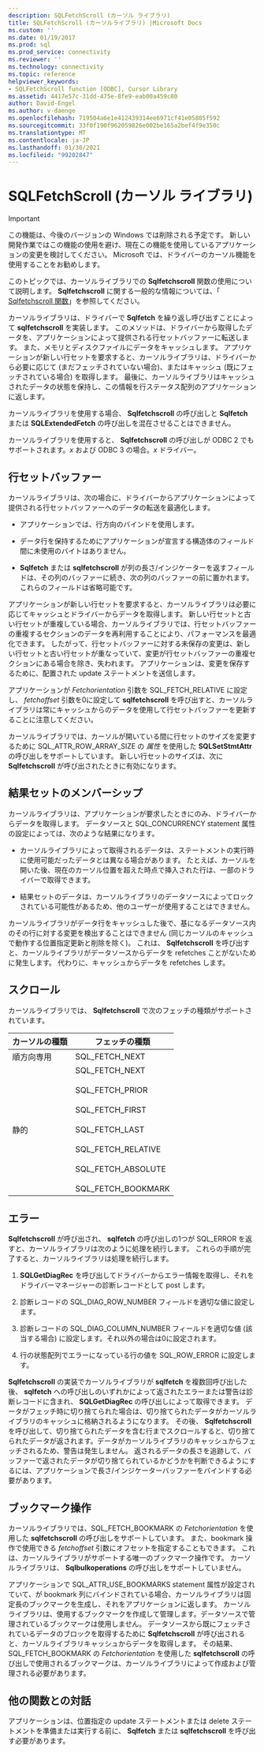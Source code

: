 ```yaml
---
description: SQLFetchScroll (カーソル ライブラリ)
title: SQLFetchScroll (カーソルライブラリ) |Microsoft Docs
ms.custom: ''
ms.date: 01/19/2017
ms.prod: sql
ms.prod_service: connectivity
ms.reviewer: ''
ms.technology: connectivity
ms.topic: reference
helpviewer_keywords:
- SQLFetchScroll function [ODBC], Cursor Library
ms.assetid: 4417e57c-31dd-475e-8fe9-eab00a459c80
author: David-Engel
ms.author: v-daenge
ms.openlocfilehash: 719504a6e1e412439314ee6971cf41e05805f592
ms.sourcegitcommit: 33f0f190f962059826e002be165a2bef4f9e350c
ms.translationtype: MT
ms.contentlocale: ja-JP
ms.lasthandoff: 01/30/2021
ms.locfileid: "99202847"
---
```

# <a name="sqlfetchscroll-cursor-library"></a>SQLFetchScroll (カーソル ライブラリ)
> [!IMPORTANT]  
>  この機能は、今後のバージョンの Windows では削除される予定です。 新しい開発作業ではこの機能の使用を避け、現在この機能を使用しているアプリケーションの変更を検討してください。 Microsoft では、ドライバーのカーソル機能を使用することをお勧めします。  
  
 このトピックでは、カーソルライブラリでの **Sqlfetchscroll** 関数の使用について説明します。 **Sqlfetchscroll** に関する一般的な情報については、「 [Sqlfetchscroll 関数](../../../odbc/reference/syntax/sqlfetchscroll-function.md)」を参照してください。  
  
 カーソルライブラリは、ドライバーで **Sqlfetch** を繰り返し呼び出すことによって **sqlfetchscroll** を実装します。 このメソッドは、ドライバーから取得したデータを、アプリケーションによって提供される行セットバッファーに転送します。 また、メモリとディスクファイルにデータをキャッシュします。 アプリケーションが新しい行セットを要求すると、カーソルライブラリは、ドライバーから必要に応じて (まだフェッチされていない場合)、またはキャッシュ (既にフェッチされている場合) を取得します。 最後に、カーソルライブラリはキャッシュされたデータの状態を保持し、この情報を行ステータス配列のアプリケーションに返します。  
  
 カーソルライブラリを使用する場合、 **Sqlfetchscroll** の呼び出しと **Sqlfetch** または **SQLExtendedFetch** の呼び出しを混在させることはできません。  
  
 カーソルライブラリを使用すると、 **Sqlfetchscroll** の呼び出しが ODBC 2 でもサポートされます。*x* および ODBC 3 の場合。*x* ドライバー。  
  
## <a name="rowset-buffers"></a>行セットバッファー  
 カーソルライブラリは、次の場合に、ドライバーからアプリケーションによって提供される行セットバッファーへのデータの転送を最適化します。  
  
-   アプリケーションでは、行方向のバインドを使用します。  
  
-   データ行を保持するためにアプリケーションが宣言する構造体のフィールド間に未使用のバイトはありません。  
  
-   **Sqlfetch** または **sqlfetchscroll** が列の長さ/インジケーターを返すフィールドは、その列のバッファーに続き、次の列のバッファーの前に置かれます。 これらのフィールドは省略可能です。  
  
 アプリケーションが新しい行セットを要求すると、カーソルライブラリは必要に応じてキャッシュとドライバーからデータを取得します。 新しい行セットと古い行セットが重複している場合、カーソルライブラリでは、行セットバッファーの重複するセクションのデータを再利用することにより、パフォーマンスを最適化できます。 したがって、行セットバッファーに対する未保存の変更は、新しい行セットと古い行セットが重なっていて、変更が行セットバッファーの重複セクションにある場合を除き、失われます。 アプリケーションは、変更を保存するために、配置された update ステートメントを送信します。  
  
 アプリケーションが *Fetchorientation* 引数を SQL_FETCH_RELATIVE に設定し、 *fetchoffset* 引数を0に設定して **sqlfetchscroll** を呼び出すと、カーソルライブラリは常にキャッシュからのデータを使用して行セットバッファーを更新することに注意してください。  
  
 カーソルライブラリでは、カーソルが開いている間に行セットのサイズを変更するために SQL_ATTR_ROW_ARRAY_SIZE の *属性* を使用した **SQLSetStmtAttr** の呼び出しをサポートしています。 新しい行セットのサイズは、次に **Sqlfetchscroll** が呼び出されたときに有効になります。  
  
## <a name="result-set-membership"></a>結果セットのメンバーシップ  
 カーソルライブラリは、アプリケーションが要求したときにのみ、ドライバーからデータを取得します。 データソースと SQL_CONCURRENCY statement 属性の設定によっては、次のような結果になります。  
  
-   カーソルライブラリによって取得されるデータは、ステートメントの実行時に使用可能だったデータとは異なる場合があります。 たとえば、カーソルを開いた後、現在のカーソル位置を超えた時点で挿入された行は、一部のドライバーで取得できます。  
  
-   結果セットのデータは、カーソルライブラリのデータソースによってロックされている可能性があるため、他のユーザーが使用することはできません。  
  
 カーソルライブラリがデータ行をキャッシュした後で、基になるデータソース内のその行に対する変更を検出することはできません (同じカーソルのキャッシュで動作する位置指定更新と削除を除く)。 これは、 **Sqlfetchscroll** を呼び出すと、カーソルライブラリがデータソースからデータを refetches ことがないために発生します。 代わりに、キャッシュからデータを refetches します。  
  
## <a name="scrolling"></a>スクロール  
 カーソルライブラリでは、 **Sqlfetchscroll** で次のフェッチの種類がサポートされています。  
  
|カーソルの種類|フェッチの種類|  
|-----------------|-----------------|  
|順方向専用|SQL_FETCH_NEXT|  
|静的|SQL_FETCH_NEXT<br /><br /> SQL_FETCH_PRIOR<br /><br /> SQL_FETCH_FIRST<br /><br /> SQL_FETCH_LAST<br /><br /> SQL_FETCH_RELATIVE<br /><br /> SQL_FETCH_ABSOLUTE<br /><br /> SQL_FETCH_BOOKMARK|  
  
## <a name="errors"></a>エラー  
 **Sqlfetchscroll** が呼び出され、 **sqlfetch** の呼び出しの1つが SQL_ERROR を返すと、カーソルライブラリは次のように処理を続行します。 これらの手順が完了すると、カーソルライブラリは処理を続行します。  
  
1.  **SQLGetDiagRec** を呼び出してドライバーからエラー情報を取得し、それをドライバーマネージャーの診断レコードとして post します。  
  
2.  診断レコードの SQL_DIAG_ROW_NUMBER フィールドを適切な値に設定します。  
  
3.  診断レコードの SQL_DIAG_COLUMN_NUMBER フィールドを適切な値 (該当する場合) に設定します。それ以外の場合は0に設定されます。  
  
4.  行の状態配列でエラーになっている行の値を SQL_ROW_ERROR に設定します。  
  
 **Sqlfetchscroll** の実装でカーソルライブラリが **sqlfetch** を複数回呼び出した後、 **sqlfetch** への呼び出しのいずれかによって返されたエラーまたは警告は診断レコードに含まれ、 **SQLGetDiagRec** の呼び出しによって取得できます。 データがフェッチ時に切り捨てられた場合は、切り捨てられたデータがカーソルライブラリのキャッシュに格納されるようになります。 その後、 **Sqlfetchscroll** を呼び出して、切り捨てられたデータを含む行までスクロールすると、切り捨てられたデータが返されます。データがカーソルライブラリのキャッシュからフェッチされるため、警告は発生しません。 返されるデータの長さを追跡して、バッファーで返されたデータが切り捨てられているかどうかを判断できるようにするには、アプリケーションで長さ/インジケーターバッファーをバインドする必要があります。  
  
## <a name="bookmark-operations"></a>ブックマーク操作  
 カーソルライブラリでは、SQL_FETCH_BOOKMARK の *Fetchorientation* を使用した **sqlfetchscroll** の呼び出しをサポートしています。 また、bookmark 操作で使用できる *fetchoffset* 引数にオフセットを指定することもできます。 これは、カーソルライブラリがサポートする唯一のブックマーク操作です。 カーソルライブラリは、 **Sqlbulkoperations** の呼び出しをサポートしていません。  
  
 アプリケーションで SQL_ATTR_USE_BOOKMARKS statement 属性が設定されていて、が bookmark 列にバインドされている場合、カーソルライブラリは固定長のブックマークを生成し、それをアプリケーションに返します。 カーソルライブラリは、使用するブックマークを作成して管理します。データソースで管理されているブックマークは使用しません。 データソースから既にフェッチされているデータのブロックを取得するために **Sqlfetchscroll** が呼び出されると、カーソルライブラリキャッシュからデータを取得します。 その結果、SQL_FETCH_BOOKMARK の *Fetchorientation* を使用した **sqlfetchscroll** の呼び出しで使用されるブックマークは、カーソルライブラリによって作成および管理される必要があります。  
  
## <a name="interaction-with-other-functions"></a>他の関数との対話  
 アプリケーションは、位置指定の update ステートメントまたは delete ステートメントを準備または実行する前に、 **Sqlfetch** または **sqlfetchscroll** を呼び出す必要があります。
